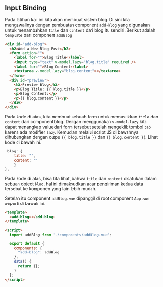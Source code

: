 ## Input Binding

Pada latihan kali ini kita akan membuat sistem blog. Di sini kita mengawalinya dengan pembuatan component `add-blog` yang digunakan untuk menambahkan `title` dan `content` dari blog itu sendiri. Berikut adalah `template` dari component `addBlog`

```html
<div id="add-blog">
  <h2>Add a New Blog Post</h2>
  <form action="">
    <label for="">Blog Title</label>
    <input type="text" v-model.lazy="blog.title" required />
    <label for="">Blog Content</label>
    <textarea v-model.lazy="blog.content"></textarea>
  </form>
  <div id="preview">
    <h3>Preview Blog</h3>
    <p>Blog Title: {{ blog.title }}</p>
    <p>Blog Content:</p>
    <p>{{ blog.content }}</p>
  </div>
</div>
```

Pada kode di atas, kita membuat sebuah form untuk memasukkan `title` dan `content` dari component blog. Dengan menggunakan `v-model.lazy` kita dapat menangkap value dari form tersebut setelah mengeklik tombol `tab` karena ada modifier `lazy`. Kemudian melalui script JS di bawahnya dihubungkan dengan outpu `{{ blog.title }}` dan `{{ blog.content }}`. Lihat kode di bawah ini.

```js
 blog: {
    title: "",
    content: ""
    }
};
```

Pada kode di atas, bisa kita lihat, bahwa `title` dan `content` disatukan dalam sebuah object `blog`, hal ini dimaksudkan agar pengiriman kedua data tersebut ke komponen yang lain lebih mudah.

Setelah itu component `addBlog.vue` dipanggil di root component `App.vue` seperti di bawah ini:

```html
<template>
  <add-blog></add-blog>
</template>

<script>
  import addBlog from "./components/addBlog.vue";

  export default {
    components: {
      "add-blog": addBlog
    },
    data() {
      return {};
    }
  };
</script>
```
